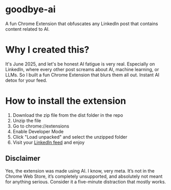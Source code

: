 # goodbye-ai
A fun Chrome Extension that obfuscates any LinkedIn post that contains content related to AI.
# Why I created this?
It's June 2025, and let's be honest AI fatigue is very real. Especially on LinkedIn, where every other post screams about AI, machine learning, or LLMs. So I built a fun Chrome Extension that blurs them all out. Instant AI detox for your feed.

# How to install the extension

1. Download the zip file from the dist folder in the repo
2. Unzip the file
3. Go to chrome://extensions
4. Enable Developer Mode
5. Click "Load unpacked" and select the unzipped folder
6. Visit your [LinkedIn feed](https://www.linkedin.com/in/therobgregory/) and enjoy

## Disclaimer
Yes, the extension was made using AI. I know, very meta. It’s not in the Chrome Web Store, it’s completely unsupported, and absolutely not meant for anything serious. Consider it a five-minute distraction that mostly works.
